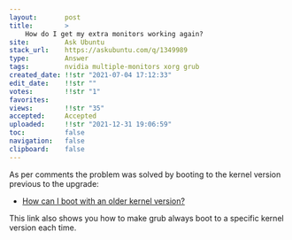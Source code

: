 ```yaml
---
layout:       post
title:        >
    How do I get my extra monitors working again?
site:         Ask Ubuntu
stack_url:    https://askubuntu.com/q/1349989
type:         Answer
tags:         nvidia multiple-monitors xorg grub
created_date: !!str "2021-07-04 17:12:33"
edit_date:    !!str ""
votes:        !!str "1"
favorites:    
views:        !!str "35"
accepted:     Accepted
uploaded:     !!str "2021-12-31 19:06:59"
toc:          false
navigation:   false
clipboard:    false
---
```


As per comments the problem was solved by booting to the kernel version previous to the upgrade:

- [How can I boot with an older kernel version?](https://askubuntu.com/a/1161535/307523)

This link also shows you how to make grub always boot to a specific kernel version each time.
